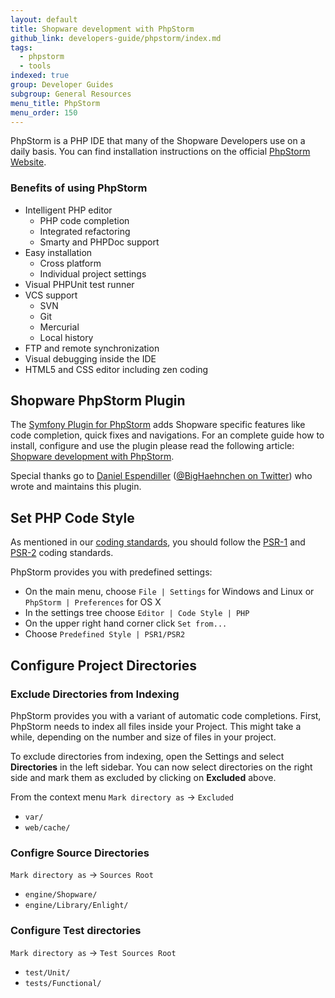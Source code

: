 ```yaml
---
layout: default
title: Shopware development with PhpStorm
github_link: developers-guide/phpstorm/index.md
tags:
  - phpstorm
  - tools
indexed: true
group: Developer Guides
subgroup: General Resources
menu_title: PhpStorm
menu_order: 150
---
```


PhpStorm is a PHP IDE that many of the Shopware Developers use on a daily basis.
You can find installation instructions on the official [PhpStorm Website](https://www.jetbrains.com/phpstorm/).

### Benefits of using PhpStorm

- Intelligent PHP editor
  - PHP code completion
  - Integrated refactoring
  - Smarty and PHPDoc support
- Easy installation
  - Cross platform
  - Individual project settings
- Visual PHPUnit test runner
- VCS support
  - SVN
  - Git
  - Mercurial
  - Local history
- FTP and remote synchronization
- Visual debugging inside the IDE
- HTML5 and CSS editor including zen coding

## Shopware PhpStorm Plugin

The [Symfony Plugin for PhpStorm](https://plugins.jetbrains.com/plugin/7219) adds Shopware specific features like code completion, quick fixes and navigations.
For an complete guide how to install, configure and use the plugin please read the following article: [Shopware development with PhpStorm](https://confluence.jetbrains.com/display/PhpStorm/Shopware+development+with+PhpStorm).

Special thanks go to [Daniel Espendiller](https://github.com/haehnchen/) ([@BigHaehnchen on Twitter](https://twitter.com/bighaehnchen)) who wrote and maintains this plugin.

## Set PHP Code Style

As mentioned in our [coding standards](/developers-guide/coding-standards/), you should follow the [PSR-1](https://github.com/php-fig/fig-standards/blob/master/accepted/PSR-1-basic-coding-standard.md) and [PSR-2](https://github.com/php-fig/fig-standards/blob/master/accepted/PSR-2-coding-style-guide.md) coding standards. 

PhpStorm provides you with predefined settings:

- On the main menu, choose `File | Settings` for Windows and Linux or `PhpStorm | Preferences` for OS X
- In the settings tree choose `Editor | Code Style | PHP`
- On the upper right hand corner click `Set from...`
- Choose `Predefined Style | PSR1/PSR2`

## Configure Project Directories

### Exclude Directories from Indexing

PhpStorm provides you with a variant of automatic code completions. First, PhpStorm needs to index all files inside your Project. This might take a while, depending on the number and size of files in your project.

To exclude directories from indexing, open the Settings and select **Directories** in the left sidebar.
 You can now select directories on the right side and mark them as excluded by clicking on **Excluded** above.

From the context menu `Mark directory as` -> `Excluded`

- `var/`
- `web/cache/`

### Configre Source Directories

`Mark directory as` -> `Sources Root`


- `engine/Shopware/`
- `engine/Library/Enlight/`

### Configure Test directories 

`Mark directory as` -> `Test Sources Root`

- `test/Unit/`
- `tests/Functional/`

